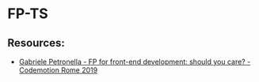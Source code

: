 # FP-TS

## Resources:

- [Gabriele Petronella - FP for front-end development: should you care? - Codemotion Rome 2019](https://www.slideshare.net/Codemotion/gabriele-petronella-fp-for-frontend-development-should-you-care-codemotion-rome-2019)
